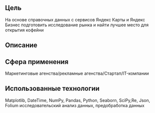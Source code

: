 ## Цель
На основе справочных данных с сервисов Яндекс Карты и Яндекс Бизнес подготовить исследование рынка и найти лучшее место для открытия кофейни

## Описание 

## Сфера применения
Маркетинговые агенства/рекламные агенства/Стартап/IT-компании
## Использованные технологии
Matplotlib, DateTime, NumPy, Pandas, Python, Seaborn, SciPy,Re, Json, Folium исследовательский анализ данных, предобработка данных
